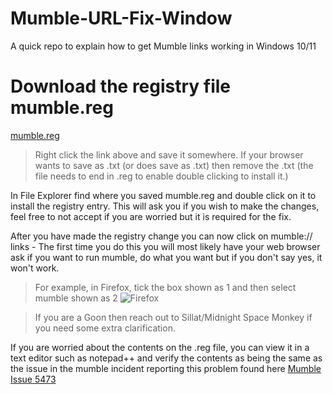 # Mumble-URL-Fix-Window
A quick repo to explain how to get Mumble links working in Windows 10/11

# Download the registry file mumble.reg
[mumble.reg](https://rtigd2.github.io/Mumble-URL-Fix-Window/mumble.reg)
> Right click the link above and save it somewhere. If your browser wants to save as .txt (or does save as .txt) then remove the .txt (the file needs to end in .reg to enable double clicking to install it.)

In File Explorer find where you saved mumble.reg and double click on it to install the registry entry. This will ask you if you wish to make the changes, feel free to not accept if you are worried but it is required for the fix.

After you have made the registry change you can now click on mumble:// links - The first time you do this you will most likely have your web browser ask if you want to run mumble, do what you want but if you don't say yes, it won't work.

> For example, in Firefox, tick the box shown as 1 and then select mumble shown as 2
![Firefox](https://rtigd2.github.io/Mumble-URL-Fix-Window/Mumble-step-1.png)

> If you are a Goon then reach out to Sillat/Midnight Space Monkey if you need some extra clarification.

If you are worried about the contents on the .reg file, you can view it in a text editor such as notepad++ and verify the contents as being the same as the issue in the mumble incident reporting this problem found here
[Mumble Issue 5473](https://github.com/mumble-voip/mumble/issues/5473#issuecomment-1018438938)
